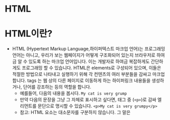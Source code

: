 # **HTML**

 # **HTML이란?**

  - HTML (Hypertext Markup Language,하이퍼텍스트 마크업 언어)는 프로그래밍 언어는 아니고, 우리가 보는 웹페이지가 어떻게 구조화되어 있는지 브라우저로 하여금 알 수 있도록 하는 마크업 언어입니다. 이는 개발자로 하여금 복잡하게도 간단하게도 프로그래밍 할 수 있습니다. HTML은 elements로 구성되어 있으며, 이들은 적절한 방법으로 나타내고 실행하기 위해 각 컨텐츠의 여러 부분들을 감싸고 마크업 합니다. tags 는 웹 상의 다른 페이지로 이동하게 하는 하이퍼링크 내용들을 생성하거나, 단어를 강조하는 등의 역할을 합니다. 
    - 예를들어, 다음의 내용을 봅시다.
    `My cat is very grump`
     - 만약 다음의 문장을 그냥 그 자체로 표시하고 싶다면, 태그 중 (`<p>`)로 감싸 엘리먼트를 문단으로 명시할 수 있습니다.
     `<p>My cat is very grumpy</p>`
      + 참고: HTML 요소는 대소문자를 구분하지 않습니다. 그 말은 <title> 요소는 <title>, <TITLE>, <Title>, <TiTlE> 들과 같이 사용할 수 있습니다. 하지만 대게는  가독성과 기타 이유때문에 소문자로 작성합니다.

--------------------------------
# __HTML 요소(Element)의 구조__

 ![ghgh](https://developer.mozilla.org/en-US/docs/Learn/HTML/Introduction_to_HTML/Getting_started/grumpy-cat-small.png)
  - 엘리먼트의 주요 부분은 다음과 같습니다.
  
  1. 여는 태그(Opening tag)
    - 이것은 요소의 이름과(이 경우 p), 열고 닫는 꺽쇠 괄호로 구성됩니다. 요소가 시작(이 경우 단락의 시작 부분)부터 효과가 적용되기 시작합니다.
 
  2. 닫는 태그(Closing tag)
     - 이것은 요소의 이름 앞에 슬래시(/)가 있는것을 제외하면 여는 태그(opening tag)와 같습니다. 이것은 요소의 끝(이 경우 단락의 끝 부분)에 위치합니다. 닫는 태그를 적어주지 않는 것은 흔한 초심자의 오류이며, 이것은 이상한 결과를 낳게됩니다.
  
  3. 내용(Content)
    - 요소의 내용이며, 이 경우 단순한 텍스트이다.
  
  4. 요소(Element)
    - 여는 태그, 닫는 태그, 내용을 통틀어 요소(element)라고한다.

<br>

 1. **실습: 첫 번째 HTML 요소 만들어보기**
  
 +  Input 영역 아래의 줄을 <em> 과 </em> 태그를 이용해서 감싸 보세요. (줄의 앞에 요소를 열기위해 <em>태그를, 뒤에는 요소를 닫기위해 </em>태그를 두세요.) — 이것은 그 줄에 이탤릭강조효과를 줍니다! 여러분이 수정하는 결과는 실시간으로 Output 영역에서 볼 수 있습니다.
   
  +   만약 실수를 했다면, 언제든지 Reset 버튼을 눌러서 초기화 할 수 있습니다. 만약 아무래도 답을 모르겠다면, Show solution 버튼을 이용해서 답을 볼 수 있습니다.

<br>

# 2. __포함(내포:內包)된 요소(Nesting elements)__

     -  요소 안에 다른 요소가 들어갈 수 있습니다. 그런 요소는 내포되었다고 표현합니다. "고양이가 매우 사납다" 라는 문단을 강조하기 위해서, '매우'라는 단어를 강조하는 <strong> 요소를 중첩해서 사용할 수 있습니다.

         `<p>My cat is <strong>very</strong> grumpy.</p>`
       
        -  요소 내표를 위해서는 확인해야 할 것이 있습니다. 위의 예제에서는 p 요소가 먼저 열렸고, 그리고 strong 요소가 열렸습니다. 그렇기 때문에 strong 요소가 먼저 닫힌 후에 p 요소가 닫혀야 합니다. 아래와 같은 문장은 중첩(重疊 : 서로 포개어(overlap 또는 stacking) 지거나, 엇갈려 겹쳐짐)되었으므로 잘못된 문장입니다

        `<p>My cat is <strong>very grumpy.</p></strong>`
     -  요소 내포을 위해서, 내포되어 지는 요소는 다른 요소 속에서 열고 닫혀야 하며 다른 요소를 포함시키는 요소는 그 바깥에서 열고 닫혀야 합니다. 위의 잘못된 예제와 같이 내포가 제대로 되지 않았을 경우엔 웹 브라우저가 임의로 결과를 보일 것이며, 그것은 원치않는 것일 수 있습니다. 그런데 잘못 된 내포에도 불구하고 어떤 브라우저에서 이상없이 보일 수도 있습니다. 하지만 그 것은 그저 그 브라우저가 문법에 흐물흐물(permittable)해서 웬만한 오류는 자체 수정해서 브라우저 창에 rendering해주기 때문일 뿐 입니다. '웬만한 오류는 알아서 처리해 준다.' 는 부분에서 초보자는 특히 주의해야 합니다.

<br>

# 3. __블럭 레벨 요소 vs 인라인 요소(Block versus inline elements)__

     * HTML에는 두가지 종류의 요소(Element) 가 있습니다. 블록 레벨 요소(Block level element) 와 인라인 요소(Inline element) 입니다.

   -  블록 레벨 요소(Block-level elements) 
     - 웹페이지 상에 블록(Block)을 만드는 요소입니다. 블록 레벨 요소는 앞뒤 요소 사이에 새로운 줄(Line)을 만들고 나타납니다. 즉 블록 레벨 요소 이전과 이후 요소사이의 줄을 바꿉니다. 블록 레벨 요소는 일반적으로 페이지의 구조적 요소를 나타낼 때 사용됩니다. 예를 들어 개발자는 블록 레벨 요소를 사용하여 단락(Paragraphs), 목록(lists), 네비게이션 메뉴(Navigation Menus), 꼬리말(Footers) 등을 표현할 수 있습니다. 블록 레벨 요소는 인라인 요소(Inline elements)에 중첩될(Nested inside)수 없습니다. 그러나 블록 레벨 요소는 다른 블록 레벨 요소에 중첩될 수 있습니다.

   -  인라인 요소(Inline elements)
     - 상 블록 레벨 요소내에 포함되어 있습니다. 인라인 요소는 문서의 한 단락같은 큰 범위에는 적용될 수 없고 문장, 단어 같은 작은 부분에 대해서만 적용될 수 있습니다. 인라인 요소는 새로운 줄(Line)을 만들지 않습니다. 즉 인라인 요소를 작성하면 그것을 작성한 단락내에 나타나게 됩니다. 예를 들어, 인라인 요소에는 하이퍼링크를 정의하는 요소인 <a> , 텍스트(Text)를 강조하는 요소인 <em>,<strong> 등이 있습니다.
   
    + 다음 예시를 봅시다

    `<em>first</em><em>second</em><em>third</em>`

     `<p>fourth</p><p>fifth</p><p>sixth</p>`

   + <em> 은 인라인 요소(inline element) 이므로, 밑에서 보실 수 있듯이, 처음 세 개의 요소는 서로 같은 줄에, 사이에 공백이 없이 위치합니다. 한편, <p> 는 블록 레벨 요소이므로, 각 요소들은 새로운 줄에 나타나며, 위와 아래에 여백이 있습니다 (여백은 브라우저가 문단에 적용하는 기본 CSS styling 때문에 적용됩니다).

    `firstsecondthird`
    
    `fourth`

    `fifth`

    `sixth`

<br>

# **빈 요소(Empty elements)**
  - 모든 요소가 위에 언급된 여는 태그, 내용, 닫는 태그 패턴을 따르는 것은 아닙니다. 주로 문서에 무언가를 첨부하기 위해 단일 태그(Single tag)를 사용하는 요소도 있습니다. 예를 들어 <img> 요소는 해당 위치에 이미지를 삽입하기 위한 요소입니다:

  ![ghgh](https://raw.githubusercontent.com/mdn/beginner-html-site/gh-pages/images/firefox-icon.png"html")

   - 위에 대한 결과는 다음과 같이 나올 것입니다

   ![ghgh](https://raw.githubusercontent.com/mdn/beginner-html-site/gh-pages/images/firefox-icon.png"html 빈 요소")
   + 참고: 빈 요소는 가끔 Void 요소로 불리기도 합니다
--------------------------------------------
# __속성(Attributes)__
  
   +  요소는 아래 이미지와 같이 속성을 가질 수 있습니다

   ![ghgh](https://developer.mozilla.org/en-US/docs/Learn/HTML/Introduction_to_HTML/Getting_started/grumpy-cat-attribute-small.png "html 빈 요소")

   + 속성은 요소에 실제론 나타내고 싶지 않지만 추가적인 내용을 담고 싶을 때 사용합니다. 위에는 나중에 스타일에 관련된 내용이나 기타 내용을 위해 해당 목표를 구분할 수 있는 class 속성을 부여했습니다.

    + 속성을 사용할 때에는 아래 내용을 지켜야 합니다.

        1. 요소 이름 다음에 바로 오는 속성은 요소 이름과 속성 사이에 공백이 있어야 되고, 하나 이상의 속성들이 있는 경우엔 속성 사이에 공백이 있어야 합니다.

         2. 속성 이름 다음엔 등호(=)가 붙습니다.

         3. 속성 값은 열고 닫는 따옴표로 감싸야 합니다.

<br>

# __실습: 요소에 속성 추가하기__

 - 또다른 요소 중 하나인 <a> 요소는 "anchor"를 의미하는데, 닻이 배를 항구로 연결하듯 텍스트를 감싸서 하이퍼링크로 만듭니다. 이 요소는 여러 속성을 가질 수 있지만 아래에 있는 두 개가 주로 사용됩니다

     `href`
  - 이 속성에는 당신이 연결하고자 하는 웹 주소를 지정합니다. 그 예로, href="https://www.mozilla.org/".

   `title `
 - title 속성은 링크에 대한 추가 정보를 나타냅니다. 그 예로, title="The Mozilla homepage". 이 내용은 링크 위로 마우스를 옮겼을 때 나타날 것입니다.

    `target `
 - target 속성은 링크가 어떻게 열릴 것인지를 지정합니다. 예를 들어, target="_blank" 는 링크를 새 탭에서 보여줍니다. 당신이 현재 탭에서 링크를 보여주고싶다면 이 속성을 생략하면 됩니다.

    + 당신이 즐겨 찾는 웹 사이트에 대한 링크를 만들기 위해 아래 입력 영역에서 행을 편집해 봅시다. 첫 번째로, <a> 요소를 추가합니다. 다음으로 href 속성과 title 속성을 추가합니다. 마지막으로 새 탭에서 링크를 열도록 target 속성을 지정합니다. 당신은 출력 영역에서 수정사항이 바로 변경되는 것을 볼 수 있습니다. 링크 위에 마우스를 올리면 title 속성 내용이 보여지고, 클릭하면 href 요소의 웹 주소로 이동할 것입니다. 각 요소의 이름과 그 값 사이에는 빈 칸이 필요하다는 것을 기억해야 합니다.

    + 만약 실수했다면 Reset 버튼을 눌러 처음으로 돌아갈 수 있습니다. 도움이 필요한 경우에는 답을 Show solution 버튼을 눌러 정답을 볼 수 있습니다.

<br>

# __참과 거짓 속성(Boolean attributes)__

 - 때때로 값이 없는 속성을 볼 수 있을텐데 이것은 허용되는 것입니다. 이를 불 속성이라고 하며, 일반적으로 그 속성의 이름과 동일한 하나의 값만을 가질 수 있습니다. 예를 들어 disabled 속성을 양식 입력 요소에 할당하면 사용자가 데이터를 입력할 수 없도록 비활성화(회색으로 표시) 할 수 있습니다.

  `<input type="text" disabled="disabled">`

  이것은 다음과 같이 줄여쓸 수 있습니다. (당신이 참고할 수 있도록 비활성화를 하지 않은 형태도 포함했습니다.)

`<input type="text" disabled>`

 `<input type="text">`

 - 이 둘은 다음과 같은 결과를 보여줍니다.

 <br>

 # __속성값의 따옴표 생략__
  
  - 웹을 둘러보면 따옴표가 없는 속성값을 포함한 온갖 이상한 마크업 스타일을 볼 것입니다. 어떤 상황에선 이런 것이 허용되지만, 다른 상황에서는 당신의 마크업 형식을 망쳐버립니다. 이전에 작성한 코드에서 우리는 href 속성만 있는 기본적인 버전을 작성했습니다.

   `<a href=https://www.mozilla.org/>favorite website</a>`
 
  -  하지만 여기에 title 속성을 추가하면 문제가 발생합니다.

   `<a href=https://www.mozilla.org/ title=The Mozilla homepage>favorite website</a>`

 - 이 때 브라우저는 당신의 마크업을 잘못 해석해서 title이 세 개의 속성값을 가진다고 생각할 것입니다. title 속성값 "The"와 두 개의 불 속성값 Mozilla, homepage라고 말이죠. 이 것은 우리가 의도한 것도 아닐 뿐더러 아래의 예시처럼 오류가 발생하거나 예상치 못한 동작을 할 수도 있습니다. 링크 위에 마우스를 올려 title이 어떻게 보이는지 확인해 보세요.
 
